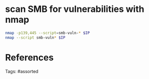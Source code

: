 # scan SMB for vulnerabilities with nmap
```bash
nmap -p139,445 --script=smb-vuln-* $IP
nmap --script smb-vuln* $IP
```

# References

Tags:
    #assorted
